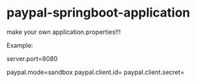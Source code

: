 # paypal-springboot-application

make your own application.properties!!!

Example:

server.port=8080

paypal.mode=sandbox
paypal.client.id=<clientId>
paypal.client.secret=<clientSecret>
